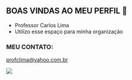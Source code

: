 ## BOAS VINDAS AO MEU PERFIL 👋

- Professor Carlos Lima
- Utilizo esse espaço para minha organização

### MEU CONTATO:
profclima@yahoo.com.br

![](https://media.tenor.com/pIPJ7mJZ2bUAAAAM/man-destroys-pc-harold-slikk-new.gif)
